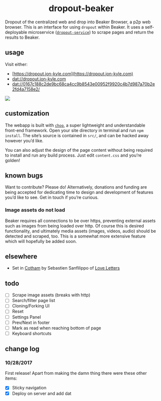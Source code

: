 <h1 align="center">dropout-beaker</h1>

Dropout of the centralized web and drop into Beaker Browser, a p2p web browser. This is an interface for using `dropout` within Beaker. It uses a self-deployable microservice ([`dropout-service`](https://github.com/jondashkyle/dropout-service)) to scrape pages and return the results to Beaker.

## usage

Visit either:

- [https://dropout.jon-kyle.com](https://dropout.jon-kyle.com)
- [dat://dropout.jon-kyle.com](dat://dropout.jon-kyle.com)
- [dat://0167c188c2de9bc68ca4cc9b8543e00952f9920c4b7d987a70b2e2fd4a7158e2/](dat://0167c188c2de9bc68ca4cc9b8543e00952f9920c4b7d987a70b2e2fd4a7158e2/)

![](http://drop.jon-kyle.com/modules/dropout-beaker-2.png)

## customization

The webapp is built with [`choo`](https://github.com/choojs/choo), a super lightweight and understandable front-end framework. Open your site directory in terminal and run `npm install`. The site’s source is contained in `src/`, and can be hacked away however you’d like.

You can also adjust the design of the page content without being required to install and run any build process. Just edit `content.css` and you’re golden!

## known bugs

Want to contribute? Please do! Alternatively, donations and funding are being accepted for dedicating time to design and development of features you’d like to see. Get in touch if you’re curious.

### Image assets do not load

Beaker requires all connections to be over https, preventing external assets such as images from being loaded over http. Of course this is desired functionality, and ultimately media assets (images, videos, audio) should be detected and scraped, too. This is a somewhat more extensive feature which will hopefully be added soon.

## elsewhere

- Set in [Cotham](https://github.com/sebsan/Cotham) by Sebastien Sanfilippo of [Love Letters](http://www.love-letters.be/)

## todo

- [ ] Scrape image assets (breaks with http)
- [ ] Search/filter page list
- [ ] Cloning/Forking UI
- [ ] Reset
- [ ] Settings Panel
- [ ] Prev/Next in footer
- [ ] Mark as read when reaching bottom of page
- [ ] Keyboard shortcuts

## change log

### 10/28/2017

First release! Apart from making the damn thing there were these other items:

- [x] Sticky navigation
- [x] Deploy on server and add dat
